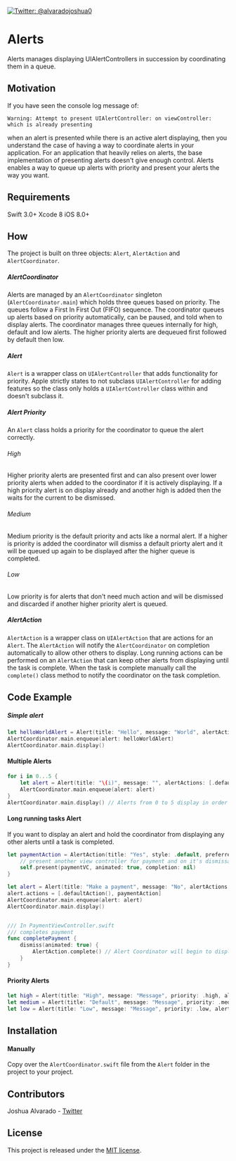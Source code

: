 [![Twitter: @alvaradojoshua0](https://img.shields.io/badge/contact-@alvaradojoshua0-blue.svg?style=flat)](https://twitter.com/alvaradojoshua0)

# Alerts
Alerts manages displaying UIAlertControllers in succession by coordinating them in a queue.

## Motivation
If you have seen the console log message of:

`Warning: Attempt to present UIAlertController: on viewController: which is already presenting` 

when an alert is presented while there is an active alert displaying, then you understand the case of having a way to coordinate alerts in your application. For an application that heavily relies on alerts, the base implementation of presenting alerts doesn't give enough control. Alerts enables a way to queue up alerts with priority and present your alerts the way you want.

## Requirements
Swift 3.0+
Xcode 8
iOS 8.0+

## How
The project is built on three objects: `Alert`, `AlertAction` and `AlertCoordinator`.

##### AlertCoordinator
Alerts are managed by an `AlertCoordinator` singleton (`AlertCoordinator.main`) which holds three queues based on priority. The queues follow a First In First Out (FIFO) sequence. The coordinator queues up alerts based on priority automatically, can be paused, and told when to display alerts. The coordinator manages three queues internally for high, default and low alerts. The higher priority alerts are dequeued first followed by default then low.

##### Alert
`Alert` is a wrapper class on `UIAlertController` that adds functionality for priority. Apple strictly states to not subclass `UIAlertController` for adding features so the class only holds a `UIAlertController` class within and doesn't subclass it.

##### Alert Priority
An `Alert` class holds a priority for the coordinator to queue the alert correctly. 
###### High
Higher priority alerts are presented first and can also present over lower priority alerts when added to the coordinator if it is actively displaying. If a high priority alert is on display already and another high is added then the waits for the current to be dismissed. 
###### Medium
Medium priority is the default priority and acts like a normal alert. If a higher is priority is added the coordinator will dismiss a default priorty alert and it will be queued up again to be displayed after the higher queue is completed. 
###### Low
Low priority is for alerts that don't need much action and will be dismissed and discarded if another higher priority alert is queued. 

##### AlertAction
`AlertAction` is a wrapper class on `UIAlertAction` that are actions for an `Alert`. The `AlertAction` will notify the `AlertCoordinator` on completion automatically to allow other others to display. Long running actions can be performed on an `AlertAction` that can keep other alerts from displaying until the task is complete. When the task is complete manually call the `complete()` class method to notify the coordinator on the task completion.

## Code Example

##### Simple alert
```swift
let helloWorldAlert = Alert(title: "Hello", message: "World", alertActions: [.defaultAction()]) // .defaultAction() creates a default confirmation AlertAction with a title of Okay
AlertCoordinator.main.enqueue(alert: helloWorldAlert)
AlertCoordinator.main.display()
```

#### Multiple Alerts

```swift
for i in 0...5 {
    let alert = Alert(title: "\(i)", message: "", alertActions: [.defaultAction()])    
    AlertCoordinator.main.enqueue(alert: alert)
}
AlertCoordinator.main.display() // Alerts from 0 to 5 display in order
```

#### Long running tasks Alert
If you want to display an alert and hold the coordinator from displaying any other alerts until a task is completed.
```swift
let paymentAction = AlertAction(title: "Yes", style: .default, preferred: true, completeOnDismiss: false) { alert in
    // present another view controller for payment and on it's dismissal call AlertAction.complete()
    self.present(paymentVC, animated: true, completion: nil)
}

let alert = Alert(title: "Make a payment", message: "No", alertActions: [.defaultAction()])
alert.actions = [.defaultAction(), paymentAction]
AlertCoordinator.main.enqueue(alert: alert)
AlertCoordinator.main.display()


/// In PaymentViewController.swift
/// completes payment
func completePayment {
    dismiss(animated: true) {
        AlertAction.complete() // Alert Coordinator will begin to display any pending alerts in queue
    }
}
```

#### Priority Alerts
```swift
let high = Alert(title: "High", message: "Message", priority: .high, alertActions: nil)
let medium = Alert(title: "Default", message: "Message", priority: .medium, alertActions: nil)
let low = Alert(title: "Low", message: "Message", priority: .low, alertActions: nil)
```

## Installation

#### Manually
Copy over the `AlertCoordinator.swift` file from the `Alert` folder in the project to your project.

## Contributors
Joshua Alvarado - [Twitter](https://www.twitter.com/alvaradojoshua0)

## License
This project is released under the [MIT license](https://github.com/lostatseajoshua/Alerts/blob/master/LICENSE).
